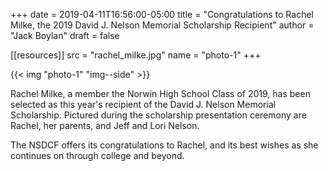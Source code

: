+++
date = 2019-04-11T16:56:00-05:00
title = "Congratulations to Rachel Milke, the 2019 David J. Nelson Memorial Scholarship Recipient"
author = "Jack Boylan"
draft = false

[[resources]]
  src  = "rachel_milke.jpg"
  name = "photo-1"
+++

{{< img "photo-1" "img--side" >}}

Rachel Milke, a member the Norwin High School Class of 2019, has been selected as this year's recipient of the David J. Nelson Memorial Scholarship. Pictured during the scholarship presentation ceremony are Rachel, her parents, and Jeff and Lori Nelson.

The NSDCF offers its congratulations to Rachel, and its best wishes as she continues on through college and beyond.
